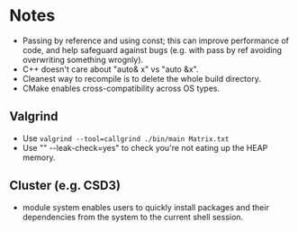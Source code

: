 # Notes

- Passing by reference and using const; this can improve performance of code, and help safeguard against bugs (e.g. with pass by ref avoiding overwriting something wrognly).
- C++ doesn't care about "auto& x" vs "auto &x".
- Cleanest way to recompile is to delete the whole build directory.
- CMake enables cross-compatibility across OS types.

## Valgrind

- Use `valgrind --tool=callgrind ./bin/main Matrix.txt`
- Use "" --leak-check=yes" to check you're not eating up the HEAP memory.

## Cluster (e.g. CSD3)

- module system enables users to quickly install packages and their dependencies from the system to the current shell session.
